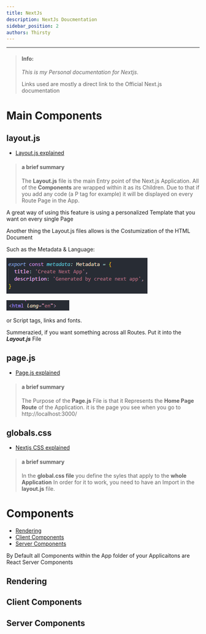 ```yaml
---
title: NextJs
description: NextJs Doucmentation
sidebar_position: 2
authors: Thirsty
---
```

-------------

> #### Info:
>*This is my Personal documentation for Nextjs*.
>
> Links used are mostly a direct link to the Official Next.js documentation

# Main Components

## layout.js

- [Layout.js explained](https://nextjs.org/docs/app/api-reference/file-conventions/layout)

>#### a brief summary
>The **Layout.js** file is the main Entry point of the Next.js Application.
All of the **Components** are wrapped within it as its Children. Due to that if you add any code (a P tag for example) it will be displayed on every Route Page in the App.

A great way of using this feature is using a personalized Template that you want on every single Page

Another thing the Layout.js files allows is the Costumization of the HTML Document

Such as the Metadata & Language:

![Metadata](/img/layoutjsMetadata.png)

![Language](/img/layoutjsLanguage.png)

or Script tags, links and fonts.

Summerazied, if you want something across all Routes. Put it into the ***Layout.js*** File


## page.js

- [Page.js explained](https://nextjs.org/docs/app/api-reference/file-conventions/page)

>#### a brief summary
>The Purpose of the **Page.js** File is that it Represents the **Home Page Route** of the Application. it is the page you see when you go to http://localhost:3000/

## globals.css

- [Nextjs CSS explained](https://nextjs.org/docs/app/building-your-application/styling/css-modules)

>#### a brief summary
>In the **global.css file** you define the syles that apply to the **whole Application** In order for it to work, you need to have an Import in the **layout.js** file.



# Components

- [Rendering](https://nextjs.org/docs/app/building-your-application/rendering)
- [Client Components](https://nextjs.org/docs/app/building-your-application/rendering/client-components)
- [Server Components](https://nextjs.org/docs/app/building-your-application/rendering/server-components)

By Default all Components within the App folder of your Applicaitons are React Server Components

## Rendering

## Client Components

## Server Components